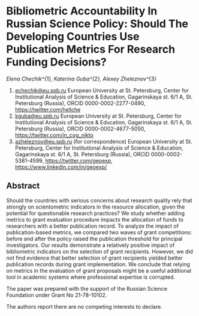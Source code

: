# Bibliometric Accountability In Russian Science Policy: Should The Developing Countries Use Publication Metrics For Research Funding Decisions?

*Elena Chechik^{1}, Katerina Guba^{2}, Alexey Zheleznov^{3}*
1. echechik@eu.spb.ru
European University at St. Petersburg, Center for Institutional Analysis of Science & Education, Gagarinskaya st. 6/1 A, St. Petersburg (Russia), ORCID 0000-0002-2277-0490, https://twitter.com/hellche
2. kguba@eu.spb.ru
European University at St. Petersburg, Center for Institutional Analysis of Science & Education, Gagarinskaya st. 6/1 A, St. Petersburg (Russia), ORCID 0000-0002-4677-5050, https://twitter.com/in_cog_nikto
3. azheleznov@eu.spb.ru (for correspondence)
European University at St. Petersburg, Center for Institutional Analysis of Science & Education, Gagarinskaya st. 6/1 A, St. Petersburg (Russia), ORCID 0000-0002-5381-4599, https://twitter.com/geoexp, https://www.linkedin.com/in/geoexp/

## Abstract

Should the countries with serious concerns about research quality rely that strongly on scientometric indicators in the resource allocation, given the potential for questionable research practices? We study whether adding metrics to grant evaluation procedure impacts the allocation of funds to researchers with a better publication record. To analyze the impact of publication-based metrics, we compared two waves of grant competitions: before and after the policy raised the publication threshold for principal investigators. Our results demonstrate a relatively positive impact of bibliometric indicators on the selection of grant recipients. However, we did not find evidence that better selection of grant recipients yielded better publication records during grant implementation. We conclude that relying on metrics in the evaluation of grant proposals might be a useful additional tool in academic systems where professional expertise is corrupted.

The paper was prepared with the support of the Russian Science Foundation under Grant No 21-78-10102. 

The authors report there are no competing interests to declare.
